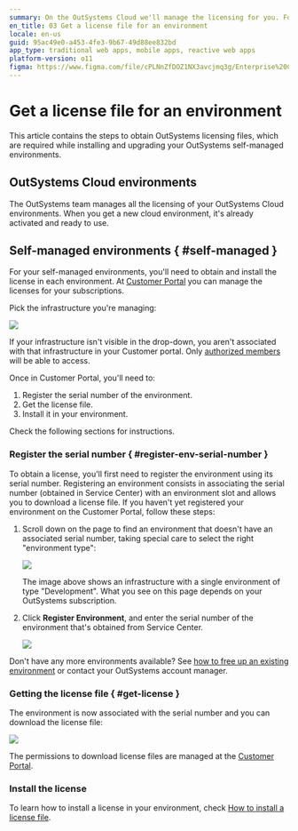 ```yaml
---
summary: On the OutSystems Cloud we'll manage the licensing for you. For self-managed you need to get a license and install it on your environment. Use the Customer Portal for this.
en_title: 03 Get a license file for an environment
locale: en-us
guid: 95ac49e0-a453-4fe3-9b67-49d88ee832bd
app_type: traditional web apps, mobile apps, reactive web apps
platform-version: o11
figma: https://www.figma.com/file/cPLNnZfDOZ1NX3avcjmq3g/Enterprise%20Customers?node-id=1261:2374
---
```


# Get a license file for an environment

This article contains the steps to obtain OutSystems licensing files, which are required while installing and upgrading your OutSystems self-managed environments.

## OutSystems Cloud environments

The OutSystems team manages all the licensing of your OutSystems Cloud environments. When you get a new cloud environment, it's already activated and ready to use.

## Self-managed environments { #self-managed }

For your self-managed environments, you'll need to obtain and install the license in each environment. At [Customer Portal](http://www.outsystems.com/licensing/) you can manage the licenses for your subscriptions.

Pick the infrastructure you're managing:

![](images/get-license-for-env-1.png)

<div class="info" markdown="1">

If your infrastructure isn't visible in the drop-down, you aren't associated with that infrastructure in your Customer portal.
Only [authorized members](../../../community/customer-portal.md) will be able to access.

</div>

Once in Customer Portal, you'll need to:

1. Register the serial number of the environment.
1. Get the license file. 
1. Install it in your environment. 

Check the following sections for instructions.

### Register the serial number { #register-env-serial-number }

To obtain a license, you'll first need to register the environment using its serial number. Registering an environment consists in associating the serial number (obtained in Service Center) with an environment slot and allows you to download a license file. If you haven't yet registered your environment on the Customer Portal, follow these steps:

1. Scroll down on the page to find an environment that doesn't have an associated serial number, taking special care to select the right "environment type":

    ![](images/get-license-for-env-2.png)

    The image above shows an infrastructure with a single environment of type "Development". What you see on this page depends on your OutSystems subscription.

1. Click **Register Environment**, and enter the serial number of the environment that's obtained from Service Center.

    ![](images/get-license-for-env-3.png)

<div class="info" markdown="1">

Don't have any more environments available? See [how to free up an existing environment](free-up-environment.md) or contact your OutSystems account manager.

</div>

### Getting the license file { #get-license }

The environment is now associated with the serial number and you can download the license file:

![](images/get-license-for-env-4.png)

The permissions to download license files are managed at the [Customer Portal](https://success.outsystems.com/Support/Enterprise_Customers/OutSystems_Support/Managing_your_company_permissions_on_outsystems.com#Customer_Portal_permissions).

### Install the license

To learn how to install a license in your environment, check [How to install a license file](howto-install-license.md).
